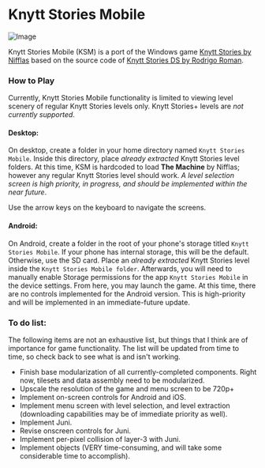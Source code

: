 # Knytt Stories Mobile

![Image](./img/KSM_beta_nojuni.png)

Knytt Stories Mobile (KSM) is a port of the Windows game [Knytt Stories by Nifflas](https://nifflas.ni2.se/games/) based on the source code of [Knytt Stories DS by Rodrigo Roman](http://www.rodrigoroman.com/rrc2soft/nds_dsknytt.html).

### How to Play

Currently, Knytt Stories Mobile functionality is limited to viewing level scenery of regular Knytt Stories levels only. Knytt Stories+ levels are *not currently supported*.

#### Desktop:

On desktop, create a folder in your home directory named `Knytt Stories Mobile`. Inside this directory, place *already extracted* Knytt Stories level folders. At this time, KSM is hardcoded to load **The Machine** by Nifflas; however any regular Knytt Stories level should work. *A level selection screen is high priority, in progress, and should be implemented within the near future*.

Use the arrow keys on the keyboard to navigate the screens.

#### Android:

On Android, create a folder in the root of your phone's storage titled `Knytt Stories Mobile`. If your phone has internal storage, this will be the default. Otherwise, use the SD card. Place an *already extracted* Knytt Stories level inside the `Knytt Stories Mobile folder`. Afterwards, you will need to manually enable Storage permissions for the app `Knytt Stories Mobile` in the device settings. From here, you may launch the game. At this time, there are no controls implemented for the Android version. This is high-priority and will be implemented in an immediate-future update.

### To do list:

The following items are not an exhaustive list, but things that I think are of importance for game functionality. The list will be updated from time to time, so check back to see what is and isn't working.

- Finish base modularization of all currently-completed components. Right now, tilesets and data assembly need to be modularized.
- Upscale the resolution of the game and menu screen to be 720p+
- Implement on-screen controls for Android and iOS.
- Implement menu screen with level selection, and level extraction (downloading capabilities may be of immediate priority as well).
- Implement Juni.
- Revise onscreen controls for Juni.
- Implement per-pixel collision of layer-3 with Juni.
- Implement objects (VERY time-consuming, and will take some considerable time to accomplish).
